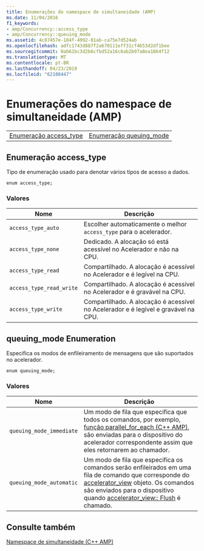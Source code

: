 ```yaml
---
title: Enumerações do namespace de simultaneidade (AMP)
ms.date: 11/04/2016
f1_keywords:
- amp/Concurrency::access_type
- amp/Concurrency::queuing_mode
ms.assetid: 4c87457e-184f-4992-81ab-ca75e7d524ab
ms.openlocfilehash: adfc1743d887f2a670111eff31cf4653d2df1bee
ms.sourcegitcommit: 0ab61bc3d2b6cfbd52a16c6ab2b97a8ea1864f12
ms.translationtype: MT
ms.contentlocale: pt-BR
ms.lasthandoff: 04/23/2019
ms.locfileid: "62180447"
---
```

# <a name="concurrency-namespace-enums-amp"></a>Enumerações do namespace de simultaneidade (AMP)

|||
|-|-|
|[Enumeração access_type](#access_type)|[Enumeração queuing_mode](#queuing_mode)|

##  <a name="access_type"></a>  Enumeração access_type

Tipo de enumeração usado para denotar vários tipos de acesso a dados.

```
enum access_type;
```

### <a name="values"></a>Valores

|Nome|Descrição|
|----------|-----------------|
|`access_type_auto`|Escolher automaticamente o melhor `access_type` para o acelerador.|
|`access_type_none`|Dedicado. A alocação só está acessível no Acelerador e não na CPU.|
|`access_type_read`|Compartilhado. A alocação é acessível no Acelerador e é legível na CPU.|
|`access_type_read_write`|Compartilhado. A alocação é acessível no Acelerador e é gravável na CPU.|
|`access_type_write`|Compartilhado. A alocação é acessível no Acelerador e é legível e gravável na CPU.|

##  <a name="queuing_mode"></a>  queuing_mode Enumeration

Especifica os modos de enfileiramento de mensagens que são suportados no acelerador.

```
enum queuing_mode;
```

### <a name="values"></a>Valores

|Nome|Descrição|
|----------|-----------------|
|`queuing_mode_immediate`|Um modo de fila que especifica que todos os comandos, por exemplo, [função parallel_for_each (C++ AMP)](concurrency-namespace-functions-amp.md#parallel_for_each), são enviadas para o dispositivo do acelerador correspondente assim que eles retornarem ao chamador.|
|`queuing_mode_automatic`|Um modo de fila que especifica os comandos serão enfileirados em uma fila de comando que corresponde do [accelerator_view](accelerator-view-class.md) objeto. Os comandos são enviados para o dispositivo quando [accelerator_view:: Flush](accelerator-view-class.md#flush) é chamado.|

## <a name="see-also"></a>Consulte também

[Namespace de simultaneidade (C++ AMP)](concurrency-namespace-cpp-amp.md)
